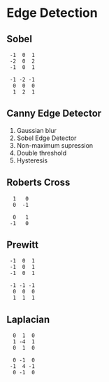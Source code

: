# Edge Detection

## Sobel 
```
 -1  0  1
 -2  0  2
 -1  0  1
```

```
 -1 -2 -1
  0  0  0
  1  2  1
```

## Canny Edge Detector
1. Gaussian blur
2. Sobel Edge Detector
3. Non-maximum supression
4. Double threshold
5. Hysteresis

## Roberts Cross
```
  1   0
  0  -1
```

```
  0   1
 -1   0
```

## Prewitt
```
 -1  0  1
 -1  0  1
 -1  0  1
```

```
 -1 -1 -1
  0  0  0
  1  1  1
```
 
## Laplacian
```
  0  1  0
  1 -4  1
  0  1  0
```

```
  0 -1  0
 -1  4 -1
  0 -1  0
```




